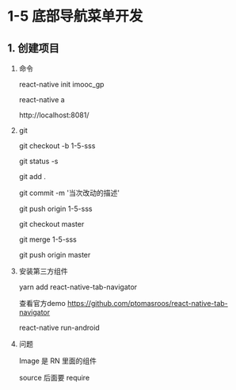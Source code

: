 # 1-5 底部导航菜单开发
## 1. 创建项目
1. 命令

    react-native init imooc_gp

    react-native a 

    http://localhost:8081/

2. git
    
    git checkout -b 1-5-sss
    
    git status -s
    
    git add .

    git commit -m '当次改动的描述'

    git push origin 1-5-sss

    git checkout master

    git merge 1-5-sss

    git push origin master

3. 安装第三方组件

    yarn add react-native-tab-navigator

    查看官方demo
    https://github.com/ptomasroos/react-native-tab-navigator
    
    react-native run-android

4. 问题
    
    Image 是 RN 里面的组件

    source 后面要 require

    
